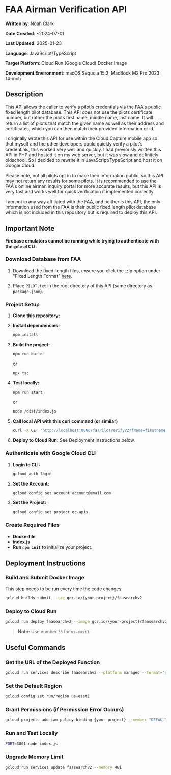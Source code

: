 # FAA Airman Verification API

**Written by**: Noah Clark 

**Date Created**: ~2024-07-01

**Last Updated**: 2025-01-23

**Language**: JavaScript/TypeScript

**Target Platform**: Cloud Run (Google Cloud) Docker Image

**Development Environment**: macOS Sequoia 15.2, MacBook M2 Pro 2023 14-inch

## Description

This API allows the caller to verify a pilot's credentials via the FAA's public fixed length pilot database. This API does not use the pilots certificate number, but rather the pilots first name, middle name, last name. It will return a list of pilots that match the given name as well as their address and certificates, which you can then match their provided information or id.

I originally wrote this API for use within the Cloud Capture mobile app so that myself and the other developers could quickly verify a pilot's credentials, this worked very well and quickly. I had previously written this API in PHP and hosted it on my web server, but it was slow and definitely oldschool. So I decided to rewrite it in JavaScript/TypeScript and host it on Google Cloud.

Please note, not all pilots opt in to make their information public, so this API may not return any results for some pilots. It is recommended to use the FAA's online airman inquiry portal for more accurate results, but this API is very fast and works well for quick verification if implemented correctly.

I am not in any way affiliated with the FAA, and neither is this API, the only information used from the FAA is their public fixed length pilot database which is not included in this repository but is required to deploy this API.

## Important Note
**Firebase emulators cannot be running while trying to authenticate with the `gcloud` CLI.**

### Download Database from FAA

1. Download the fixed-length files, ensure you click the .zip option under "Fixed Length Format" [here](https://www.faa.gov/licenses_certificates/airmen_certification/releasable_airmen_download).

2. Place `PILOT.txt` in the root directory of this API (same directory as `package.json`).

### Project Setup
1. **Clone this repository:**

2. **Install dependencies:**
    ```bash
    npm install
    ```
3. **Build the project:**
    ```bash
    npm run build
    ```
    or
     ```bash
    npx tsc
    ```
4. **Test locally:**
    ```bash
    npm run start
    ```
    or
    ```bash
    node /dist/index.js
    ```
5. **Call local API with this curl command (or similar)**
    ```bash
    curl -X GET "http://localhost:8080/faaPilotVerifyV2?fName=firstnamehere&mName=middlenamehere&lName=lastnamehere&maxMatches=5&apikey=custom_api_key_here"
    ```
    
6. **Deploy to Cloud Run:**
    See Deployment Instructions below.

### Authenticate with Google Cloud CLI
1. **Login to CLI:**
    ```bash
    gcloud auth login
    ```

2. **Set the Account:**
    ```bash
    gcloud config set account account@email.com
    ```

3. **Set the Project:**
    ```bash
    gcloud config set project qc-apis
    ```

### Create Required Files
- **Dockerfile**
- **index.js**
- **Run `npm init`** to initialize your project.

## Deployment Instructions

### Build and Submit Docker Image
This step needs to be run every time the code changes:

```bash
gcloud builds submit --tag gcr.io/{your-project}/faasearchv2
```

### Deploy to Cloud Run
```bash
gcloud run deploy faasearchv2 --image gcr.io/{your-project}/faasearchv2 --platform managed
```
> **Note:** Use number `33` for `us-east1`.

## Useful Commands

### Get the URL of the Deployed Function
```bash
gcloud run services describe faasearchv2 --platform managed --format="get(status.url)"
```

### Set the Default Region
```bash
gcloud config set run/region us-east1
```

### Grant Permissions (if Permission Error Occurs)
```bash
gcloud projects add-iam-policy-binding {your-project} --member "DEFAULT_SERVICE_ACCOUNT_HERE" --role "roles/storage.admin"
```

### Run and Test Locally
```bash
PORT=3001 node index.js
```

### Upgrade Memory Limit
```bash
gcloud run services update faasearchv2 --memory 4Gi
```
